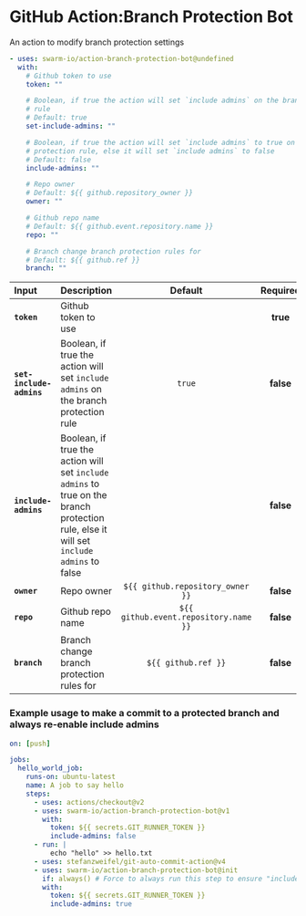<!-- start title -->

# GitHub Action:Branch Protection Bot

<!-- end title -->
<!-- start description -->

An action to modify branch protection settings

<!-- end description -->
<!-- start contents -->
<!-- end contents -->
<!-- start usage -->

```yaml
- uses: swarm-io/action-branch-protection-bot@undefined
  with:
    # Github token to use
    token: ""

    # Boolean, if true the action will set `include admins` on the branch protection
    # rule
    # Default: true
    set-include-admins: ""

    # Boolean, if true the action will set `include admins` to true on the branch
    # protection rule, else it will set `include admins` to false
    # Default: false
    include-admins: ""

    # Repo owner
    # Default: ${{ github.repository_owner }}
    owner: ""

    # Github repo name
    # Default: ${{ github.event.repository.name }}
    repo: ""

    # Branch change branch protection rules for
    # Default: ${{ github.ref }}
    branch: ""
```

<!-- end usage -->
<!-- start inputs -->

| **Input**                | **Description**                                                                                                                         |              **Default**              | **Required** |
| :----------------------- | :-------------------------------------------------------------------------------------------------------------------------------------- | :-----------------------------------: | :----------: |
| **`token`**              | Github token to use                                                                                                                     |                                       |   **true**   |
| **`set-include-admins`** | Boolean, if true the action will set `include admins` on the branch protection rule                                                     |                `true`                 |  **false**   |
| **`include-admins`**     | Boolean, if true the action will set `include admins` to true on the branch protection rule, else it will set `include admins` to false |                                       |  **false**   |
| **`owner`**              | Repo owner                                                                                                                              |   `${{ github.repository_owner }}`    |  **false**   |
| **`repo`**               | Github repo name                                                                                                                        | `${{ github.event.repository.name }}` |  **false**   |
| **`branch`**             | Branch change branch protection rules for                                                                                               |          `${{ github.ref }}`          |  **false**   |

<!-- end inputs -->
<!-- start outputs -->
<!-- end outputs -->
<!-- start examples -->

### Example usage to make a commit to a protected branch and always re-enable include admins

```yaml
on: [push]

jobs:
  hello_world_job:
    runs-on: ubuntu-latest
    name: A job to say hello
    steps:
      - uses: actions/checkout@v2
      - uses: swarm-io/action-branch-protection-bot@v1
        with:
          token: ${{ secrets.GIT_RUNNER_TOKEN }}
          include-admins: false
      - run: |
          echo "hello" >> hello.txt
      - uses: stefanzweifel/git-auto-commit-action@v4
      - uses: swarm-io/action-branch-protection-bot@init
        if: always() # Force to always run this step to ensure "include administrators" is always turned back on
        with:
          token: ${{ secrets.GIT_RUNNER_TOKEN }}
          include-admins: true
```

<!-- end examples -->
<!-- start [.github/ghdocs/examples/] -->
<!-- end [.github/ghdocs/examples/] -->
